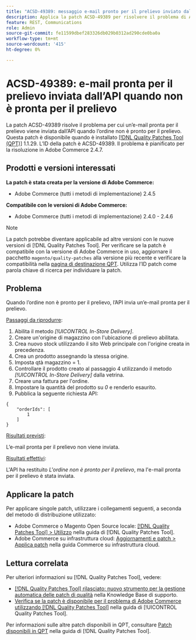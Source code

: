 ```yaml
---
title: "ACSD-49389: messaggio e-mail pronto per il prelievo inviato dall’API quando non è pronto per il prelievo"
description: Applica la patch ACSD-49389 per risolvere il problema di Adobe Commerce, a causa del quale l’API invia un’e-mail pronta per il prelievo quando l’ordine non è pronto per il prelievo.
feature: REST, Communications
role: Admin
source-git-commit: fe11599dbef283326db029b0312ad290cde0ba0a
workflow-type: tm+mt
source-wordcount: '415'
ht-degree: 0%

---
```


# ACSD-49389: e-mail pronta per il prelievo inviata dall’API quando non è pronta per il prelievo

La patch ACSD-49389 risolve il problema per cui un’e-mail pronta per il prelievo viene inviata dall’API quando l’ordine non è pronto per il prelievo. Questa patch è disponibile quando è installato [[!DNL Quality Patches Tool (QPT)]](https://experienceleague.adobe.com/en/docs/commerce-knowledge-base/kb/announcements/commerce-announcements/magento-quality-patches-released-new-tool-to-self-serve-quality-patches) 1.1.29. L’ID della patch è ACSD-49389. Il problema è pianificato per la risoluzione in Adobe Commerce 2.4.7.

## Prodotti e versioni interessati

**La patch è stata creata per la versione di Adobe Commerce:**

* Adobe Commerce (tutti i metodi di implementazione) 2.4.5

**Compatibile con le versioni di Adobe Commerce:**

* Adobe Commerce (tutti i metodi di implementazione) 2.4.0 - 2.4.6

>[!NOTE]
>
>La patch potrebbe diventare applicabile ad altre versioni con le nuove versioni di [!DNL Quality Patches Tool]. Per verificare se la patch è compatibile con la versione di Adobe Commerce in uso, aggiornare il pacchetto `magento/quality-patches` alla versione più recente e verificare la compatibilità nella [pagina di destinazione QPT](https://experienceleague.adobe.com/tools/commerce-quality-patches/index.html). Utilizza l’ID patch come parola chiave di ricerca per individuare la patch.

## Problema

Quando l’ordine non è pronto per il prelievo, l’API invia un’e-mail pronta per il prelievo.

<u>Passaggi da riprodurre</u>:

1. Abilita il metodo *[!UICONTROL In-Store Delivery]*.
1. Creare un&#39;origine di magazzino con l&#39;ubicazione di prelievo abilitata.
1. Crea nuovo stock utilizzando il sito Web principale con l&#39;origine creata in precedenza.
1. Crea un prodotto assegnando la stessa origine.
1. Imposta qtà magazzino = 1.
1. Controllare il prodotto creato al passaggio 4 utilizzando il metodo *[!UICONTROL In-Store Delivery]* dalla vetrina.
1. Creare una fattura per l&#39;ordine.
1. Impostare la quantità del prodotto su *0* e renderlo esaurito.
1. Pubblica la seguente richiesta API:

```
{
    "orderIds": [
        1
    ]
}
```

<u>Risultati previsti</u>:

L’e-mail pronta per il prelievo non viene inviata.

<u>Risultati effettivi</u>:

L&#39;API ha restituito *L&#39;ordine non è pronto per il prelievo*, ma l&#39;e-mail pronta per il prelievo è stata inviata.

## Applicare la patch

Per applicare singole patch, utilizzare i collegamenti seguenti, a seconda del metodo di distribuzione utilizzato:

* Adobe Commerce o Magento Open Source locale: [[!DNL Quality Patches Tool] > Utilizzo](/help/tools/quality-patches-tool/usage.md) nella guida di [!DNL Quality Patches Tool].
* Adobe Commerce su infrastruttura cloud: [Aggiornamenti e patch > Applica patch](https://experienceleague.adobe.com/docs/commerce-cloud-service/user-guide/develop/upgrade/apply-patches.html) nella guida Commerce su infrastruttura cloud.

## Lettura correlata

Per ulteriori informazioni su [!DNL Quality Patches Tool], vedere:

* [[!DNL Quality Patches Tool] rilasciato: nuovo strumento per la gestione automatica delle patch di qualità](https://experienceleague.adobe.com/en/docs/commerce-knowledge-base/kb/announcements/commerce-announcements/magento-quality-patches-released-new-tool-to-self-serve-quality-patches) nella Knowledge Base di supporto.
* [Verifica se la patch è disponibile per il problema di Adobe Commerce utilizzando  [!DNL Quality Patches Tool]](/help/tools/quality-patches-tool/patches-available-in-qpt/check-patch-for-magento-issue-with-magento-quality-patches.md) nella guida di [!UICONTROL Quality Patches Tool].


Per informazioni sulle altre patch disponibili in QPT, consultare [Patch disponibili in QPT](https://experienceleague.adobe.com/tools/commerce-quality-patches/index.html) nella guida di [!DNL Quality Patches Tool].
